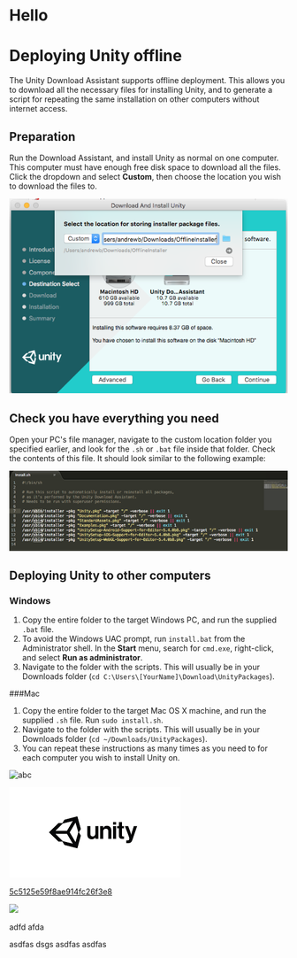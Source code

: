 #
 Hello
 =========


# Deploying Unity offline

The Unity Download Assistant supports offline deployment. This allows you to download all the necessary files for installing Unity, and to generate a script for repeating the same installation on other computers without internet access.

## Preparation

Run the Download Assistant, and install Unity as normal on one computer. This computer must have enough free disk space to download all the files.
Click the dropdown and select **Custom**, then choose the location you wish to download the files to.


![](../uploads/Main/DeployingUnityOffline-DownloadAssistant.png)

## Check you have everything you need

Open your PC's file manager, navigate to the custom location folder you specified earlier, and look for the `.sh` or `.bat` file inside that folder. Check the contents of this file. It should look similar to the following example:


![](../uploads/Main/DeployingUnityOffline-installsh.png)

## Deploying Unity to other computers

### Windows

1. Copy the entire folder to the target Windows PC, and run the supplied `.bat` file.
1. To avoid the Windows UAC prompt, run `install.bat` from the Administrator shell. In the **Start** menu, search for `cmd.exe`, right-click, and select **Run as administrator**.
1. Navigate to the folder with the scripts. This will usually be in your Downloads folder (`cd C:\Users\[YourName]\Download\UnityPackages`).

###Mac
1. Copy the entire folder to the target Mac OS X machine, and run the supplied `.sh`  file.
Run `sudo install.sh`.
1. Navigate to the folder with the scripts. This will usually be in your Downloads folder (`cd ~/Downloads/UnityPackages`).
1. You can repeat these instructions as many times as you need to for each computer you wish to install Unity on.


![abc](Images/DW5adacee58c6c05530418ee36.png)

![abc](Images/DW5a963922d2f2b83b4ce3e9c6_5c5125e59f8ae914fc26f3e7.png)


[5c5125e59f8ae914fc26f3e8](Examples/DW5a96364cb125ec3c70150c47_5c5125e59f8ae914fc26f3e8.cs)

![](https://images.pexels.com/photos/67636/rose-blue-flower-rose-blooms-67636.jpeg)

adfd afda

asdfas
dsgs
asdfas
asdfas
